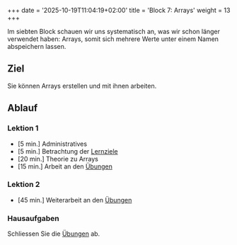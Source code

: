 +++
date = '2025-10-19T11:04:19+02:00'
title = 'Block 7: Arrays'
weight = 13
+++

Im siebten Block schauen wir uns systematisch an, was wir schon länger verwendet haben: Arrays, somit sich mehrere Werte unter einem Namen abspeichern lassen.

## Ziel

Sie können Arrays erstellen und mit ihnen arbeiten.

## Ablauf

### Lektion 1

- [5 min.] Administratives
- [5 min.] Betrachtung der [Lernziele](/lernziele/pruefung2/#arrays)
- [20 min.] Theorie zu Arrays
- [15 min.] Arbeit an den [Übungen](/uebungen/arrays/)

### Lektion 2

- [45 min.] Weiterarbeit an den [Übungen](/uebungen/arrays/)

### Hausaufgaben

Schliessen Sie die [Übungen](/uebungen/arrays/) ab.
